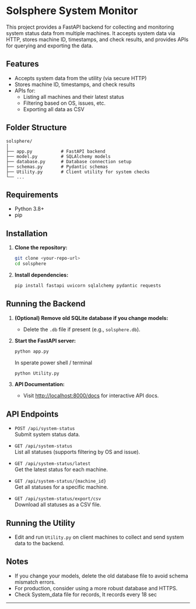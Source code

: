 # Solsphere System Monitor

This project provides a FastAPI backend for collecting and monitoring system status data from multiple machines. It accepts system data via HTTP, stores machine ID, timestamps, and check results, and provides APIs for querying and exporting the data.

## Features

- Accepts system data from the utility (via secure HTTP)
- Stores machine ID, timestamps, and check results
- APIs for:
  - Listing all machines and their latest status
  - Filtering based on OS, issues, etc.
  - Exporting all data as CSV

## Folder Structure

```
solsphere/
│
├── app.py           # FastAPI backend
├── model.py         # SQLAlchemy models
├── database.py      # Database connection setup
├── schemas.py       # Pydantic schemas
├── Utility.py       # Client utility for system checks
└── ...
```

## Requirements

- Python 3.8+
- pip

## Installation

1. **Clone the repository:**
   ```sh
   git clone <your-repo-url>
   cd solsphere
   ```

2. **Install dependencies:**
   ```sh
   pip install fastapi uvicorn sqlalchemy pydantic requests
   ```

## Running the Backend

1. **(Optional) Remove old SQLite database if you change models:**
   - Delete the `.db` file if present (e.g., `solsphere.db`).

2. **Start the FastAPI server:**
   ```sh
   python app.py
   ```
   In sperate power shell / terminal
   ```sh
   python Utility.py
   ```

3. **API Documentation:**
   - Visit [http://localhost:8000/docs](http://localhost:8000/docs) for interactive API docs.

## API Endpoints

- `POST /api/system-status`  
  Submit system status data.

- `GET /api/system-status`  
  List all statuses (supports filtering by OS and issue).

- `GET /api/system-status/latest`  
  Get the latest status for each machine.

- `GET /api/system-status/{machine_id}`  
  Get all statuses for a specific machine.

- `GET /api/system-status/export/csv`  
  Download all statuses as a CSV file.

## Running the Utility

- Edit and run `Utility.py` on client machines to collect and send system data to the backend.

## Notes

- If you change your models, delete the old database file to avoid schema mismatch errors.
- For production, consider using a more robust database and HTTPS.
- Check System_data file for records, It records every 18 sec

---
